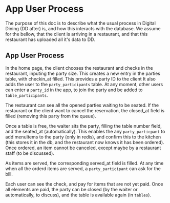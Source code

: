 # App User Process #

The purpose of this doc is to describe what the usual process in Digital Dining (DD after) is, and how this interacts with the database.
We assume for the bellow, that the client is arriving in a restaurant, and that this restaurant has uploaded all it's data to DD.

## App User Process ##

In the home page, the client chooses the restaurant and checks in the restaurant, inputing the party size.
This creates a new entry in the parties table, with checkin_at filled.
This provides a party ID to the client
It also adds the user to the `party_participants` table. At any moment, other users can enter a `party_id` in the app, to join the party and be added to `table_participants`.

The restaurant can see all the opened parties waiting to be seated.
If the restaurant or the client want to cancel the reservation, the closed_at field is filled (removing this party from the queue).

Once a table is free, the waiter sits the party, filling the table number field, and the seated_at (automatically).
This enables the any `party_particpant` to add menuItems to the party (only in redis), and confirm this to the kitchen (this stores it in the db, and the restaurant now knows it has been ordered).
Once ordered, an item cannot be canceled, except maybe by a restaurant staff (to be discussed).

As items are served, the corresponding served_at field is filled.
At any time when all the orderd items are served, a `party_participant` can ask for the bill.

Each user can see the check, and pay for items that are not yet paid.
Once all elements are paid, the party can be closed (by the waiter or automatically, to discuss), and the table is available again (in `tables`).

